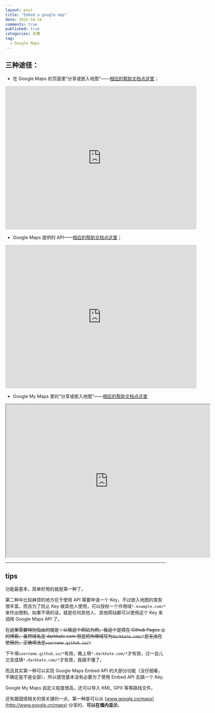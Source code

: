 ```yaml
---
layout: post
title: "Embed a google map"
date: 2015-10-16
comments: true
published: true
categories: 折腾
tag: 
  - Google Maps
---
```


## 三种途径：

- 在 Google Maps 的页面里“分享或嵌入地图”——[相应的帮助文档点这里](https://support.google.com/maps/answer/3544418?hl=zh-Hans)；

<iframe src="http://www.google.cn/maps/embed?pb=!1m18!1m12!1m3!1d436717.96616795985!2d121.1965694821956!3d31.22463250679695!2m3!1f0!2f0!3f0!3m2!1i1024!2i768!4f13.1!3m3!1m2!1s0x35b27040b1f53c33%3A0x295129423c364a1!2z5LiK5rW35biC!5e0!3m2!1szh-CN!2scn!4v1444990528566" width="600" height="450" frameborder="0" style="border:0" allowfullscreen></iframe>

- Google Maps 提供的 API——[相应的帮助文档点这里](https://developers.google.com/maps/documentation/embed/)；

<iframe width="600" height="450" frameborder="0" style="border:0" src="https://www.google.com/maps/embed/v1/place?q=%E9%BB%84%E5%86%88%E5%B8%82&key=AIzaSyDisDs5_JsozIIocMK8T22Xng-G3MmyAvA" allowfullscreen></iframe>

- Google My Maps 里的“分享或嵌入地图”——[相应的帮助文档点这里](https://support.google.com/mymaps/answer/4708605?hl=zh-Hans&ref_topic=3526007&vid=1-635805994587174532-2307466006)

<iframe src="https://www.google.com/maps/d/embed?mid=zbeuMIatNXqs.kvFz7_CCyWA8" width="640" height="480"></iframe>


---

## tips

功能最基本，简单好用的就是第一种了。

第二种中比较麻烦的地方在于使用 API 需要申请一个 Key，不过嵌入地图的类型很丰富。而且为了防止 Key 被其他人使用，可以授权一个作用域`*.example.com/*`来作出限制，如果不填的话，就是任何其他人、其他网站都可以使用这个 Key 来调用 Google Maps API 了。

<del>在这里需要特别指出的就是：以我这个网站为例，我这个是搭在 Github Pages 上的博客，虽然域名是 darkkate.com 但是把作用域写为`darkkate.com/*`是无法在使用的，正确填法是`username.github.io/*`</del>

下午填`username.github.io/*`有效，晚上填`*.darkkate.com/*`才有效，过一会儿又变成填`*.darkkate.com/*`才有效，我搞不懂了。

而且其实第一种可以实现 Google Maps Embed API 的大部分功能（没仔细看，不确定是不是全部），所以感觉基本没有必要为了使用 Embed API 去搞一个 Key.

Google My Maps 自定义程度很高，还可以导入 KML, GPX 等等路线文件。

还有跟国情相关的很关键的一点，第一种是可以从 [www.google.cn/maps](http://www.google.cn/maps) 分享的，**可以在墙内显示**。